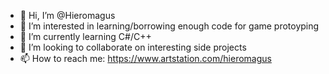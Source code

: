 - 👋 Hi, I’m @Hieromagus
- 👀 I’m interested in learning/borrowing enough code for game protoyping
- 🌱 I’m currently learning C#/C++
- 💞️ I’m looking to collaborate on interesting side projects
- 📫 How to reach me: https://www.artstation.com/hieromagus

<!---
Hieromagus/Hieromagus is a ✨ special ✨ repository because its `README.md` (this file) appears on your GitHub profile.
You can click the Preview link to take a look at your changes.
--->
